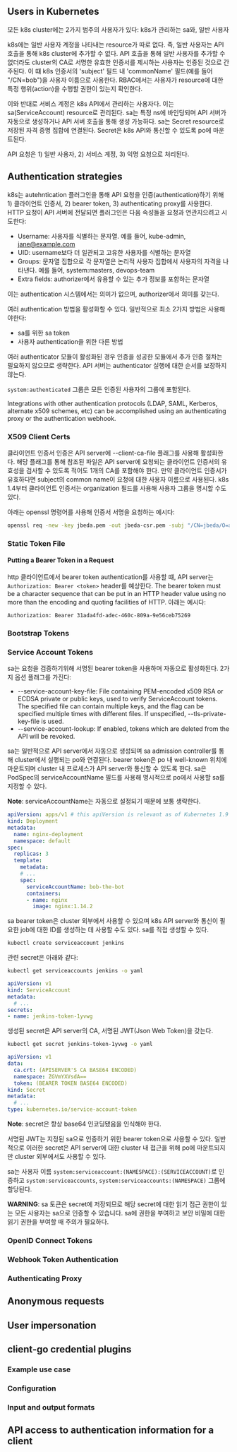 ## Users in Kubernetes
모든 k8s cluster에는 2가지 범주의 사용자가 있다: k8s가 관리하는 sa와, 일반 사용자

k8s에는 일반 사용자 계정을 나타내는 resource가 따로 없다. 즉, 일반 사용자는 API 호출을 통해 k8s cluster에 추가할 수 없다. API 호출을 통해 일반 사용자를 추가할 수 없더라도 cluster의 CA로 서명한 유효한 인증서를 제시하는 사용자는 인증된 것으로 간주된다. 이 떄 k8s 인증서의 'subject' 필드 내 'commonName' 필드(예를 들어 "/CN=bob")을 사용자 이름으로 사용한다. RBAC에서는 사용자가 resource에 대한 특정 행위(action)을 수행할 권한이 있는지 확인한다.

이와 반대로 서비스 계정은 k8s API에서 관리하는 사용자다. 이는 sa(ServiceAccount) resource로 관리된다. sa는 특정 ns에 바인딩되며 API 서버가 자동으로 생성하거나 API 서버 호출을 통해 생성 가능하다. sa는 Secret resource로 저장된 자격 증명 집합에 연결된다. Secret은 k8s API와 통신할 수 있도록 po에 마운트된다.

API 요청은 1) 일반 사용자, 2) 서비스 계정, 3) 익명 요청으로 처리된다.

## Authentication strategies
k8s는 autehntication 플러그인을 통해 API 요청을 인증(authentication)하기 위해 1) 클라이언트 인증서, 2) bearer token, 3) authenticating proxy를 사용한다. HTTP 요청이 API 서버에 전달되면 플러그인은 다음 속성들을 요청과 연관지으려고 시도한다:

- Username: 사용자를 식별하는 문자열. 예를 들어, kube-admin, jane@example.com
- UID: username보다 더 일관되고 고유한 사용자를 식별하는 문자열
- Groups: 문자열 집합으로 각 문자열은 논리적 사용자 집합에서 사용자의 자격을 나타낸다. 예를 들어, system:masters, devops-team
- Extra fields: authorizer에서 유용할 수 있는 추가 정보를 포함하는 문자열

이는 authentication 시스템에서는 의미가 없으며, authorizer에서 의미를 갖는다.

여러 authentication 방법을 활성화할 수 있다. 일반적으로 최소 2가지 방법은 사용해야한다:

- sa를 위한 sa token
- 사용자 authentication을 위한 다른 방법

여러 authenticator 모듈이 활성화된 경우 인증을 성공한 모듈에서 추가 인증 절차는 필요하지 않으므로 생략한다. API 서버는 authenticator 실행에 대한 순서를 보장하지 않는다.

`system:authenticated` 그룹은 모든 인증된 사용자의 그룹에 포함된다.

Integrations with other authentication protocols (LDAP, SAML, Kerberos, alternate x509 schemes, etc) can be accomplished using an authenticating proxy or the authentication webhook.

### X509 Client Certs
클라이언트 인증서 인증은 API server에 --client-ca-file 플래그를 사용해 활성화한다. 해당 플래그를 통해 참조된 파일은 API server에 요청되는 클라이언트 인증서의 유효성을 검사할 수 있도록 적어도 1개의 CA를 포함해야 한다. 만약 클라이언트 인증서가 유효하다면 subject의 common name이 요청에 대한 사용자 이름으로 사용된다. k8s 1.4부터 클라이언트 인증서는 organization 필드를 사용해 사용자 그룹을 명시할 수도 있다.

아래는 openssl 명령어를 사용해 인증서 서명을 요청하는 예시다:

``` bash
openssl req -new -key jbeda.pem -out jbeda-csr.pem -subj "/CN=jbeda/O=app1/O=app2"
```

### Static Token File

#### Putting a Bearer Token in a Request
http 클라이언트에서 bearer token authentication를 사용할 떄, API server는 `Authorization: Bearer <token>` header를 예상한다. The bearer token must be a character sequence that can be put in an HTTP header value using no more than the encoding and quoting facilities of HTTP. 아래는 예시다:

``` http
Authorization: Bearer 31ada4fd-adec-460c-809a-9e56ceb75269
```

### Bootstrap Tokens
### Service Account Tokens
sa는 요청을 검증하기위해 서명된 bearer token을 사용하며 자동으로 활성화된다. 2가지 옵션 플래그를 가진다:

- --service-account-key-file: File containing PEM-encoded x509 RSA or ECDSA private or public keys, used to verify ServiceAccount tokens. The specified file can contain multiple keys, and the flag can be specified multiple times with different files. If unspecified, --tls-private-key-file is used.
- --service-account-lookup: If enabled, tokens which are deleted from the API will be revoked.

sa는 일반적으로 API server에서 자동으로 생성되며 sa admission controller를 통해 cluster에서 실행되는 po와 연결된다. bearer token은 po 내 well-known 위치에 마운트되며 cluster 내 프로세스가 API server와 통신할 수 있도록 한다. sa은 PodSpec의 serviceAccountName 필드를 사용해 명시적으로 po에서 사용할 sa를 지정할 수 있다.

**Note**: serviceAccountName는 자동으로 설정되기 때문에 보통 생략한다.

``` yaml
apiVersion: apps/v1 # this apiVersion is relevant as of Kubernetes 1.9
kind: Deployment
metadata:
  name: nginx-deployment
  namespace: default
spec:
  replicas: 3
  template:
    metadata:
    # ...
    spec:
      serviceAccountName: bob-the-bot
      containers:
      - name: nginx
        image: nginx:1.14.2
```

sa bearer token은 cluster 외부에서 사용할 수 있으며 k8s API server와 통신이 필요한 job에 대한 ID를 생성하는 데 사용할 수도 있다. sa를 직접 생성할 수 있다.

``` bash
kubectl create serviceaccount jenkins
```

관련 secret은 아래와 같다:

``` bash
kubectl get serviceaccounts jenkins -o yaml
```

``` yaml
apiVersion: v1
kind: ServiceAccount
metadata:
  # ...
secrets:
- name: jenkins-token-1yvwg
```

생성된 secret은 API server의 CA, 서명된 JWT(Json Web Token)을 갖는다.

``` bash
kubectl get secret jenkins-token-1yvwg -o yaml
```

``` yaml
apiVersion: v1
data:
  ca.crt: (APISERVER'S CA BASE64 ENCODED)
  namespace: ZGVmYXVsdA==
  token: (BEARER TOKEN BASE64 ENCODED)
kind: Secret
metadata:
  # ...
type: kubernetes.io/service-account-token
```

**Note**: secret은 항상 base64 인코딩됐음을 인식해야 한다.

서명된 JWT는 지정된 sa으로 인증하기 위한 bearer token으로 사용할 수 있다. 일반적으로 이러한 secret은 API server에 대한 cluster 내 접근을 위해 po에 마운트되지만 cluster 외부에서도 사용할 수 있다.

sa는 사용자 이름 `system:serviceaccount:(NAMESPACE):(SERVICEACCOUNT)`로 인증하고 `system:serviceaccounts`, `system:serviceaccounts:(NAMESPACE)` 그룹에 할당된다.

**WARNING**: sa 토큰은 secret에 저장되므로 해당 secret에 대한 읽기 접근 권한이 있는 모든 사용자는 sa으로 인증할 수 있습니다. sa에 권한을 부여하고 보안 비밀에 대한 읽기 권한을 부여할 때 주의가 필요하다.

### OpenID Connect Tokens
### Webhook Token Authentication
### Authenticating Proxy
## Anonymous requests
## User impersonation
## client-go credential plugins
### Example use case
### Configuration
### Input and output formats
## API access to authentication information for a client
